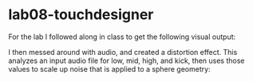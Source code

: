 # lab08-touchdesigner

For the lab I followed along in class to get the following visual output:

I then messed around with audio, and created a distortion effect. This analyzes an input audio file for low, mid, high, and kick, then uses those values to scale up noise that is applied to a sphere geometry:


